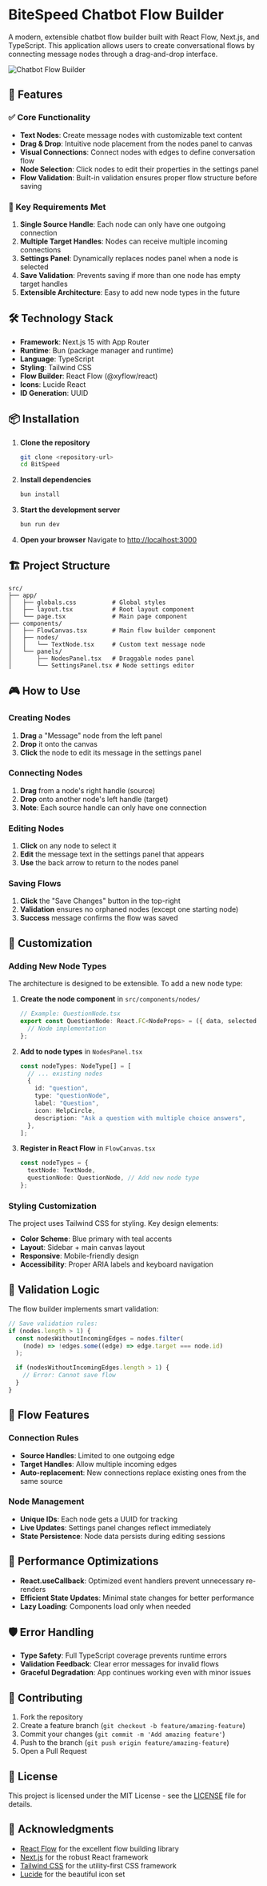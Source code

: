 # BiteSpeed Chatbot Flow Builder

A modern, extensible chatbot flow builder built with React Flow, Next.js, and TypeScript. This application allows users to create conversational flows by connecting message nodes through a drag-and-drop interface.

![Chatbot Flow Builder](https://via.placeholder.com/800x400/f0f9ff/1e40af?text=Chatbot+Flow+Builder)

## 🚀 Features

### ✅ Core Functionality

- **Text Nodes**: Create message nodes with customizable text content
- **Drag & Drop**: Intuitive node placement from the nodes panel to canvas
- **Visual Connections**: Connect nodes with edges to define conversation flow
- **Node Selection**: Click nodes to edit their properties in the settings panel
- **Flow Validation**: Built-in validation ensures proper flow structure before saving

### 🎯 Key Requirements Met

1. **Single Source Handle**: Each node can only have one outgoing connection
2. **Multiple Target Handles**: Nodes can receive multiple incoming connections
3. **Settings Panel**: Dynamically replaces nodes panel when a node is selected
4. **Save Validation**: Prevents saving if more than one node has empty target handles
5. **Extensible Architecture**: Easy to add new node types in the future

## 🛠️ Technology Stack

- **Framework**: Next.js 15 with App Router
- **Runtime**: Bun (package manager and runtime)
- **Language**: TypeScript
- **Styling**: Tailwind CSS
- **Flow Builder**: React Flow (@xyflow/react)
- **Icons**: Lucide React
- **ID Generation**: UUID

## 📦 Installation

1. **Clone the repository**

   ```bash
   git clone <repository-url>
   cd BitSpeed
   ```

2. **Install dependencies**

   ```bash
   bun install
   ```

3. **Start the development server**

   ```bash
   bun run dev
   ```

4. **Open your browser**
   Navigate to [http://localhost:3000](http://localhost:3000)

## 🏗️ Project Structure

```
src/
├── app/
│   ├── globals.css          # Global styles
│   ├── layout.tsx           # Root layout component
│   └── page.tsx             # Main page component
├── components/
│   ├── FlowCanvas.tsx       # Main flow builder component
│   ├── nodes/
│   │   └── TextNode.tsx     # Custom text message node
│   └── panels/
│       ├── NodesPanel.tsx   # Draggable nodes panel
│       └── SettingsPanel.tsx # Node settings editor
```

## 🎮 How to Use

### Creating Nodes

1. **Drag** a "Message" node from the left panel
2. **Drop** it onto the canvas
3. **Click** the node to edit its message in the settings panel

### Connecting Nodes

1. **Drag** from a node's right handle (source)
2. **Drop** onto another node's left handle (target)
3. **Note**: Each source handle can only have one connection

### Editing Nodes

1. **Click** on any node to select it
2. **Edit** the message text in the settings panel that appears
3. **Use** the back arrow to return to the nodes panel

### Saving Flows

1. **Click** the "Save Changes" button in the top-right
2. **Validation** ensures no orphaned nodes (except one starting node)
3. **Success** message confirms the flow was saved

## 🔧 Customization

### Adding New Node Types

The architecture is designed to be extensible. To add a new node type:

1. **Create the node component** in `src/components/nodes/`

   ```typescript
   // Example: QuestionNode.tsx
   export const QuestionNode: React.FC<NodeProps> = ({ data, selected }) => {
     // Node implementation
   };
   ```

2. **Add to node types** in `NodesPanel.tsx`

   ```typescript
   const nodeTypes: NodeType[] = [
     // ... existing nodes
     {
       id: "question",
       type: "questionNode",
       label: "Question",
       icon: HelpCircle,
       description: "Ask a question with multiple choice answers",
     },
   ];
   ```

3. **Register in React Flow** in `FlowCanvas.tsx`
   ```typescript
   const nodeTypes = {
     textNode: TextNode,
     questionNode: QuestionNode, // Add new node type
   };
   ```

### Styling Customization

The project uses Tailwind CSS for styling. Key design elements:

- **Color Scheme**: Blue primary with teal accents
- **Layout**: Sidebar + main canvas layout
- **Responsive**: Mobile-friendly design
- **Accessibility**: Proper ARIA labels and keyboard navigation

## 🧪 Validation Logic

The flow builder implements smart validation:

```typescript
// Save validation rules:
if (nodes.length > 1) {
  const nodesWithoutIncomingEdges = nodes.filter(
    (node) => !edges.some((edge) => edge.target === node.id)
  );

  if (nodesWithoutIncomingEdges.length > 1) {
    // Error: Cannot save flow
  }
}
```

## 🔄 Flow Features

### Connection Rules

- **Source Handles**: Limited to one outgoing edge
- **Target Handles**: Allow multiple incoming edges
- **Auto-replacement**: New connections replace existing ones from the same source

### Node Management

- **Unique IDs**: Each node gets a UUID for tracking
- **Live Updates**: Settings panel changes reflect immediately
- **State Persistence**: Node data persists during editing sessions

## 🚀 Performance Optimizations

- **React.useCallback**: Optimized event handlers prevent unnecessary re-renders
- **Efficient State Updates**: Minimal state changes for better performance
- **Lazy Loading**: Components load only when needed

## 🛡️ Error Handling

- **Type Safety**: Full TypeScript coverage prevents runtime errors
- **Validation Feedback**: Clear error messages for invalid flows
- **Graceful Degradation**: App continues working even with minor issues

## 🤝 Contributing

1. Fork the repository
2. Create a feature branch (`git checkout -b feature/amazing-feature`)
3. Commit your changes (`git commit -m 'Add amazing feature'`)
4. Push to the branch (`git push origin feature/amazing-feature`)
5. Open a Pull Request

## 📄 License

This project is licensed under the MIT License - see the [LICENSE](LICENSE) file for details.

## 🙏 Acknowledgments

- [React Flow](https://reactflow.dev/) for the excellent flow building library
- [Next.js](https://nextjs.org/) for the robust React framework
- [Tailwind CSS](https://tailwindcss.com/) for the utility-first CSS framework
- [Lucide](https://lucide.dev/) for the beautiful icon set
